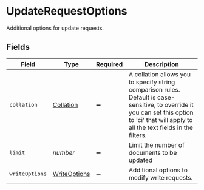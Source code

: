 # UpdateRequestOptions

Additional options for update requests.


## Fields

| Field                                                                                                                                                                                       | Type                                                                                                                                                                                        | Required                                                                                                                                                                                    | Description                                                                                                                                                                                 |
| ------------------------------------------------------------------------------------------------------------------------------------------------------------------------------------------- | ------------------------------------------------------------------------------------------------------------------------------------------------------------------------------------------- | ------------------------------------------------------------------------------------------------------------------------------------------------------------------------------------------- | ------------------------------------------------------------------------------------------------------------------------------------------------------------------------------------------- |
| `collation`                                                                                                                                                                                 | [Collation](../../models/shared/collation.md)                                                                                                                                               | :heavy_minus_sign:                                                                                                                                                                          | A collation allows you to specify string comparison rules. Default is case-sensitive, to override it you can set this option to 'ci' that will apply to all the text fields in the filters. |
| `limit`                                                                                                                                                                                     | *number*                                                                                                                                                                                    | :heavy_minus_sign:                                                                                                                                                                          | Limit the number of documents to be updated                                                                                                                                                 |
| `writeOptions`                                                                                                                                                                              | [WriteOptions](../../models/shared/writeoptions.md)                                                                                                                                         | :heavy_minus_sign:                                                                                                                                                                          | Additional options to modify write requests.                                                                                                                                                |